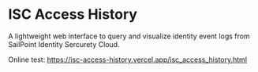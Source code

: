 # ISC Access History
A lightweight web interface to query and visualize identity event logs from SailPoint Identity Sercurety Cloud.

Online test: https://isc-access-history.vercel.app/isc_access_history.html
